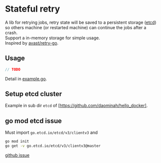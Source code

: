 # Stateful retry

A lib for retrying jobs, retry state will be saved to a persistent storage
([etcd](https://github.com/etcd-io/etcd)) so others machine (or 
restarted machine) can continue the jobs after a crash.  
Support a in-memory storage for simple usage.  
Inspired by [avast/retry-go](https://github.com/avast/retry-go).

## Usage

````go
// TODO
````
Detail in [example.go](./example/example.go).

## Setup etcd cluster

Example in sub dir `etcd` of [https://github.com/daominah/hello_docker].

## go mod etcd issue

Must import `go.etcd.io/etcd/v3/clientv3` and

````bash
go mod init
go get -v go.etcd.io/etcd/v3/clientv3@master
````

[github issue](https://github.com/etcd-io/etcd/issues/11749#issuecomment-620893935)
